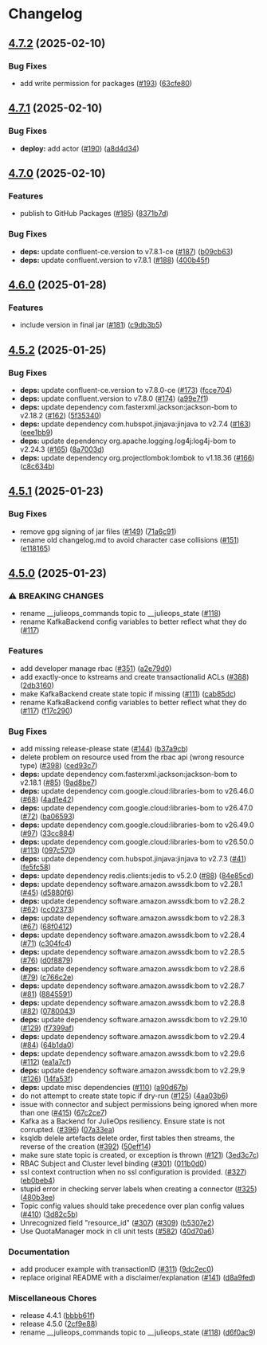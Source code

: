 # Changelog

## [4.7.2](https://github.com/statnett/kafka-ops-julie/compare/v4.7.1...v4.7.2) (2025-02-10)


### Bug Fixes

* add write permission for packages ([#193](https://github.com/statnett/kafka-ops-julie/issues/193)) ([63cfe80](https://github.com/statnett/kafka-ops-julie/commit/63cfe804d13efe0f68d4ea10b923b42e92a5a05a))

## [4.7.1](https://github.com/statnett/kafka-ops-julie/compare/v4.7.0...v4.7.1) (2025-02-10)


### Bug Fixes

* **deploy:** add actor ([#190](https://github.com/statnett/kafka-ops-julie/issues/190)) ([a8d4d34](https://github.com/statnett/kafka-ops-julie/commit/a8d4d34ebfdc7e1f0cb89a39b040ba6e2e03bf3d))

## [4.7.0](https://github.com/statnett/kafka-ops-julie/compare/v4.6.0...v4.7.0) (2025-02-10)


### Features

* publish to GitHub Packages ([#185](https://github.com/statnett/kafka-ops-julie/issues/185)) ([8371b7d](https://github.com/statnett/kafka-ops-julie/commit/8371b7d129bb36373e57d7aab3a15095d1fc7cf3))


### Bug Fixes

* **deps:** update confluent-ce.version to v7.8.1-ce ([#187](https://github.com/statnett/kafka-ops-julie/issues/187)) ([b09cb63](https://github.com/statnett/kafka-ops-julie/commit/b09cb63d76011893cf30f4680d5d8e4fc752dc55))
* **deps:** update confluent.version to v7.8.1 ([#188](https://github.com/statnett/kafka-ops-julie/issues/188)) ([400b45f](https://github.com/statnett/kafka-ops-julie/commit/400b45f039312a28bd9d3e6e637c05ef9255d89a))

## [4.6.0](https://github.com/statnett/kafka-ops-julie/compare/v4.5.2...v4.6.0) (2025-01-28)


### Features

* include version in final jar ([#181](https://github.com/statnett/kafka-ops-julie/issues/181)) ([c9db3b5](https://github.com/statnett/kafka-ops-julie/commit/c9db3b5db4a01c25e2813abe949852d4eb503447))

## [4.5.2](https://github.com/statnett/kafka-ops-julie/compare/v4.5.1...v4.5.2) (2025-01-25)


### Bug Fixes

* **deps:** update confluent-ce.version to v7.8.0-ce ([#173](https://github.com/statnett/kafka-ops-julie/issues/173)) ([fcce704](https://github.com/statnett/kafka-ops-julie/commit/fcce7049792cb7ced9eee9bcb63b56e59262cad5))
* **deps:** update confluent.version to v7.8.0 ([#174](https://github.com/statnett/kafka-ops-julie/issues/174)) ([a99e7f1](https://github.com/statnett/kafka-ops-julie/commit/a99e7f1d7b07b0de472279bb36f62ffbfac9291a))
* **deps:** update dependency com.fasterxml.jackson:jackson-bom to v2.18.2 ([#162](https://github.com/statnett/kafka-ops-julie/issues/162)) ([5f35340](https://github.com/statnett/kafka-ops-julie/commit/5f35340c94be736db9e0ed1332885a9760403d96))
* **deps:** update dependency com.hubspot.jinjava:jinjava to v2.7.4 ([#163](https://github.com/statnett/kafka-ops-julie/issues/163)) ([eee1bb9](https://github.com/statnett/kafka-ops-julie/commit/eee1bb929fa463f7f21eadb80347b8062678d224))
* **deps:** update dependency org.apache.logging.log4j:log4j-bom to v2.24.3 ([#165](https://github.com/statnett/kafka-ops-julie/issues/165)) ([8a7003d](https://github.com/statnett/kafka-ops-julie/commit/8a7003d0987a5fda105235299aa0fc197acfd019))
* **deps:** update dependency org.projectlombok:lombok to v1.18.36 ([#166](https://github.com/statnett/kafka-ops-julie/issues/166)) ([c8c634b](https://github.com/statnett/kafka-ops-julie/commit/c8c634bcd7135f70a1866a9278f9a494bfe5a29d))

## [4.5.1](https://github.com/statnett/kafka-ops-julie/compare/v4.5.0...v4.5.1) (2025-01-23)


### Bug Fixes

* remove gpg signing of jar files ([#149](https://github.com/statnett/kafka-ops-julie/issues/149)) ([71a6c91](https://github.com/statnett/kafka-ops-julie/commit/71a6c912d7af07dd9f7316a3ab299da8d3297994))
* rename old changelog.md to avoid character case collisions ([#151](https://github.com/statnett/kafka-ops-julie/issues/151)) ([e118165](https://github.com/statnett/kafka-ops-julie/commit/e1181659dd047dae6fe8311d8fd841bfe988bbb1))

## [4.5.0](https://github.com/statnett/kafka-ops-julie/compare/v4.4.1...v4.5.0) (2025-01-23)


### ⚠ BREAKING CHANGES

* rename __julieops_commands topic to __julieops_state ([#118](https://github.com/statnett/kafka-ops-julie/issues/118))
* rename KafkaBackend config variables to better reflect what they do ([#117](https://github.com/statnett/kafka-ops-julie/issues/117))

### Features

* add developer manage rbac ([#351](https://github.com/statnett/kafka-ops-julie/issues/351)) ([a2e79d0](https://github.com/statnett/kafka-ops-julie/commit/a2e79d0fe160443d84b2dd1ff32c6f4e4714d2f0))
* add exactly-once to kstreams and create transactionalid ACLs ([#388](https://github.com/statnett/kafka-ops-julie/issues/388)) ([2db3160](https://github.com/statnett/kafka-ops-julie/commit/2db3160922fa71445e22d7486522e8451e2d361e))
* make KafkaBackend create state topic if missing ([#111](https://github.com/statnett/kafka-ops-julie/issues/111)) ([cab85dc](https://github.com/statnett/kafka-ops-julie/commit/cab85dc0150b8b763dbf0791980cbea4ab62877a))
* rename KafkaBackend config variables to better reflect what they do ([#117](https://github.com/statnett/kafka-ops-julie/issues/117)) ([f17c290](https://github.com/statnett/kafka-ops-julie/commit/f17c2905d6e5af60f19e0a4cee5762e67cee1203))


### Bug Fixes

* add missing release-please state ([#144](https://github.com/statnett/kafka-ops-julie/issues/144)) ([b37a9cb](https://github.com/statnett/kafka-ops-julie/commit/b37a9cb2f46359daffb62f93fdafc1299d58377a))
* delete problem on resource used from the rbac api (wrong resource type) ([#398](https://github.com/statnett/kafka-ops-julie/issues/398)) ([ced93c7](https://github.com/statnett/kafka-ops-julie/commit/ced93c74af63d24791677910085f2c47512b3bce))
* **deps:** update dependency com.fasterxml.jackson:jackson-bom to v2.18.1 ([#85](https://github.com/statnett/kafka-ops-julie/issues/85)) ([9ad8be7](https://github.com/statnett/kafka-ops-julie/commit/9ad8be74b5095366c035dcb29ee4905c731fa65b))
* **deps:** update dependency com.google.cloud:libraries-bom to v26.46.0 ([#68](https://github.com/statnett/kafka-ops-julie/issues/68)) ([4ad1e42](https://github.com/statnett/kafka-ops-julie/commit/4ad1e420a3cc3e0c9e9b1677223eec0983bbb77a))
* **deps:** update dependency com.google.cloud:libraries-bom to v26.47.0 ([#72](https://github.com/statnett/kafka-ops-julie/issues/72)) ([ba06593](https://github.com/statnett/kafka-ops-julie/commit/ba065932393153c3859a8f6d9f6d064fb837f83c))
* **deps:** update dependency com.google.cloud:libraries-bom to v26.49.0 ([#97](https://github.com/statnett/kafka-ops-julie/issues/97)) ([33cc884](https://github.com/statnett/kafka-ops-julie/commit/33cc8849a13ba26c8cf150251b9e0ac152a445bf))
* **deps:** update dependency com.google.cloud:libraries-bom to v26.50.0 ([#113](https://github.com/statnett/kafka-ops-julie/issues/113)) ([097c570](https://github.com/statnett/kafka-ops-julie/commit/097c570c8bbfc67cc813e1119c42bd6c1268c8ea))
* **deps:** update dependency com.hubspot.jinjava:jinjava to v2.7.3 ([#41](https://github.com/statnett/kafka-ops-julie/issues/41)) ([fe5fc58](https://github.com/statnett/kafka-ops-julie/commit/fe5fc583729d1b84ff6cd857eedf55cd972a1cb7))
* **deps:** update dependency redis.clients:jedis to v5.2.0 ([#88](https://github.com/statnett/kafka-ops-julie/issues/88)) ([84e85cd](https://github.com/statnett/kafka-ops-julie/commit/84e85cd676507a7bbec46a24ef6a391186e78359))
* **deps:** update dependency software.amazon.awssdk:bom to v2.28.1 ([#45](https://github.com/statnett/kafka-ops-julie/issues/45)) ([d5880f6](https://github.com/statnett/kafka-ops-julie/commit/d5880f6c1f6f6f1656690d72aa0006ee5be9f2e5))
* **deps:** update dependency software.amazon.awssdk:bom to v2.28.2 ([#62](https://github.com/statnett/kafka-ops-julie/issues/62)) ([cc02373](https://github.com/statnett/kafka-ops-julie/commit/cc02373bc52dadaa2ea3f8c2aac8588c22849995))
* **deps:** update dependency software.amazon.awssdk:bom to v2.28.3 ([#67](https://github.com/statnett/kafka-ops-julie/issues/67)) ([68f0412](https://github.com/statnett/kafka-ops-julie/commit/68f0412af04736354e34fe6636e174f25d8c47ee))
* **deps:** update dependency software.amazon.awssdk:bom to v2.28.4 ([#71](https://github.com/statnett/kafka-ops-julie/issues/71)) ([c304fc4](https://github.com/statnett/kafka-ops-julie/commit/c304fc4d61c2349321621bd83ea2673c7dc923d2))
* **deps:** update dependency software.amazon.awssdk:bom to v2.28.5 ([#76](https://github.com/statnett/kafka-ops-julie/issues/76)) ([d0f8879](https://github.com/statnett/kafka-ops-julie/commit/d0f8879a8ab0fbfd9ce3748b00fabea5dcb96155))
* **deps:** update dependency software.amazon.awssdk:bom to v2.28.6 ([#79](https://github.com/statnett/kafka-ops-julie/issues/79)) ([c766c2e](https://github.com/statnett/kafka-ops-julie/commit/c766c2e2db5324b9c8db2a8f98f33013fecb5ff9))
* **deps:** update dependency software.amazon.awssdk:bom to v2.28.7 ([#81](https://github.com/statnett/kafka-ops-julie/issues/81)) ([8845591](https://github.com/statnett/kafka-ops-julie/commit/8845591d046b9094ddd7aabd13b9c7fc5aa9544a))
* **deps:** update dependency software.amazon.awssdk:bom to v2.28.8 ([#82](https://github.com/statnett/kafka-ops-julie/issues/82)) ([0780043](https://github.com/statnett/kafka-ops-julie/commit/0780043c182245a7eedcc69090be0e47677438b6))
* **deps:** update dependency software.amazon.awssdk:bom to v2.29.10 ([#129](https://github.com/statnett/kafka-ops-julie/issues/129)) ([f7399af](https://github.com/statnett/kafka-ops-julie/commit/f7399afaf31949c44ee6862bc4564911fe6a2cdf))
* **deps:** update dependency software.amazon.awssdk:bom to v2.29.4 ([#84](https://github.com/statnett/kafka-ops-julie/issues/84)) ([64b1da0](https://github.com/statnett/kafka-ops-julie/commit/64b1da00b2c1ccb6895ea1719bf60d0e6edf1b2a))
* **deps:** update dependency software.amazon.awssdk:bom to v2.29.6 ([#112](https://github.com/statnett/kafka-ops-julie/issues/112)) ([ea1a7cf](https://github.com/statnett/kafka-ops-julie/commit/ea1a7cf0de9d66ab6fcf624a4864f3985c436983))
* **deps:** update dependency software.amazon.awssdk:bom to v2.29.9 ([#126](https://github.com/statnett/kafka-ops-julie/issues/126)) ([14fa53f](https://github.com/statnett/kafka-ops-julie/commit/14fa53f43db8e62493811e8d2480ed06acd0f9d6))
* **deps:** update misc dependencies ([#110](https://github.com/statnett/kafka-ops-julie/issues/110)) ([a90d67b](https://github.com/statnett/kafka-ops-julie/commit/a90d67bd201b9cfe2177031209403939384a7d9f))
* do not attempt to create state topic if dry-run ([#125](https://github.com/statnett/kafka-ops-julie/issues/125)) ([4aa03b6](https://github.com/statnett/kafka-ops-julie/commit/4aa03b6f1aa69807fe400026feb1df2986db2f81))
* issue with connector and subject permissions being ignored when more than one ([#415](https://github.com/statnett/kafka-ops-julie/issues/415)) ([67c2ce7](https://github.com/statnett/kafka-ops-julie/commit/67c2ce7c0c53c3452197619eccda9790cfa71126))
* Kafka as a Backend for JulieOps resiliency. Ensure state is not corrupted. ([#396](https://github.com/statnett/kafka-ops-julie/issues/396)) ([07a33ea](https://github.com/statnett/kafka-ops-julie/commit/07a33ea4014fca86c8bd588739565567461acfe8))
* ksqldb delele artefacts delete order, first tables then streams, the reverse of the creation ([#392](https://github.com/statnett/kafka-ops-julie/issues/392)) ([50eff14](https://github.com/statnett/kafka-ops-julie/commit/50eff14cdf1c3bc75f6427263a1670e17a38acf5))
* make sure state topic is created, or exception is thrown ([#121](https://github.com/statnett/kafka-ops-julie/issues/121)) ([3ed3c7c](https://github.com/statnett/kafka-ops-julie/commit/3ed3c7c4402c4adb6695dbce066ee9dd2001d78c))
* RBAC Subject and Cluster level binding ([#301](https://github.com/statnett/kafka-ops-julie/issues/301)) ([011b0d0](https://github.com/statnett/kafka-ops-julie/commit/011b0d0893f319677e6157e3b726870f504f78a6))
* ssl context contruction when no ssl configuration is provided. ([#327](https://github.com/statnett/kafka-ops-julie/issues/327)) ([eb0beb4](https://github.com/statnett/kafka-ops-julie/commit/eb0beb4f814df6a8dec353b7fb4584a93d71f700))
* stupid error in checking server labels when creating a connector ([#325](https://github.com/statnett/kafka-ops-julie/issues/325)) ([480b3ee](https://github.com/statnett/kafka-ops-julie/commit/480b3ee276ba69e60f179757f7c6c6f2f32336c1))
* Topic config values should take precedence over plan config values ([#410](https://github.com/statnett/kafka-ops-julie/issues/410)) ([3d82c5b](https://github.com/statnett/kafka-ops-julie/commit/3d82c5b655d8369c860ccc4e4f282c69cc0e7481))
* Unrecognized field "resource_id" ([#307](https://github.com/statnett/kafka-ops-julie/issues/307)) ([#309](https://github.com/statnett/kafka-ops-julie/issues/309)) ([b5307e2](https://github.com/statnett/kafka-ops-julie/commit/b5307e2e6a3f4c031044e8e2ff5285a36da4bd15))
* Use QuotaManager mock in cli unit tests ([#582](https://github.com/statnett/kafka-ops-julie/issues/582)) ([40d70a6](https://github.com/statnett/kafka-ops-julie/commit/40d70a6263437bf569c0867da3d5ea6bf0837171))


### Documentation

* add producer example with transactionID ([#311](https://github.com/statnett/kafka-ops-julie/issues/311)) ([9dc2ec0](https://github.com/statnett/kafka-ops-julie/commit/9dc2ec05c368912c26ea8a9d2b4b198021b522c6))
* replace original README with a disclaimer/explanation ([#141](https://github.com/statnett/kafka-ops-julie/issues/141)) ([d8a9fed](https://github.com/statnett/kafka-ops-julie/commit/d8a9feda60ac61fa24753f920b85ac1692c0b862))


### Miscellaneous Chores

* release 4.4.1 ([bbbb61f](https://github.com/statnett/kafka-ops-julie/commit/bbbb61f7d630572d38621b23064004617012a4da))
* release 4.5.0 ([2cf9e88](https://github.com/statnett/kafka-ops-julie/commit/2cf9e8881da142ae338964f7e4beb7db0ddb9164))
* rename __julieops_commands topic to __julieops_state ([#118](https://github.com/statnett/kafka-ops-julie/issues/118)) ([d6f0ac9](https://github.com/statnett/kafka-ops-julie/commit/d6f0ac9b78f1af19c7b9f2b2bf4394184958cdbb))
